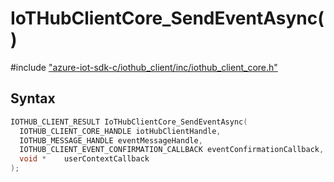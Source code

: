 # IoTHubClientCore_SendEventAsync()

\#include ["azure-iot-sdk-c/iothub_client/inc/iothub_client_core.h"](../iot-c-ref-iothub-client-core-h.md)  

## Syntax

```C
IOTHUB_CLIENT_RESULT IoTHubClientCore_SendEventAsync(
  IOTHUB_CLIENT_CORE_HANDLE	iotHubClientHandle,
  IOTHUB_MESSAGE_HANDLE	eventMessageHandle,
  IOTHUB_CLIENT_EVENT_CONFIRMATION_CALLBACK	eventConfirmationCallback,
  void *	userContextCallback
);

```

